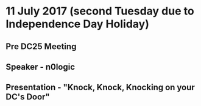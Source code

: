 # 11 July 2017 (second Tuesday due to Independence Day Holiday)
## Pre DC25 Meeting
## Speaker - n0logic
## Presentation - "Knock, Knock, Knocking on your DC's Door"
